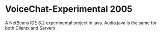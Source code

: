 # VoiceChat-Experimental 2005
A NetBeans IDE 8.2 experimental project in java.
Audio.java is the same for both Clientx and Serverx
